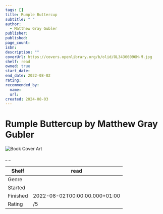 ```yaml
---
tags: []
title: Rumple Buttercup
subtitle: " "
author:
  - Matthew Gray Gubler
publisher:
published:
page_count:
isbn:
description: ""
coverUrl: https://covers.openlibrary.org/b/olid/OL34366096M-M.jpg
shelf: read
owned: true
start_date:
end_date: 2022-08-02
rating:
recommended_by:
  name:
  url:
created: 2024-08-03
---
```


# Rumple Buttercup by Matthew Gray Gubler

![Book Cover Art](https://covers.openlibrary.org/b/olid/OL34366096M-M.jpg)

_ _

| Shelf | read |
| --- | --- |
| Genre |  |
| Started |  |
| Finished | 2022-08-02T00:00:00.000+01:00 |
| Rating | /5 |

